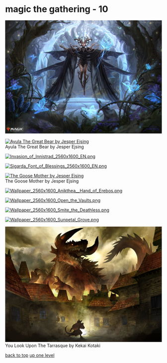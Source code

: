 # magic the gathering - 10
[![26e2df176778017.64ca9fc090534.jpg](/desktop/magic%20the%20gathering/26e2df176778017.64ca9fc090534.jpg "26e2df176778017.64ca9fc090534.jpg")](/desktop/magic%20the%20gathering/26e2df176778017.64ca9fc090534.jpg)

[![Ayula The Great Bear by Jesper Ejsing](/desktop/magic%20the%20gathering/ayula_the_great_bear_by_jesper_ejsing.png "Ayula The Great Bear by Jesper Ejsing")](/desktop/magic%20the%20gathering/ayula_the_great_bear_by_jesper_ejsing.png)\
Ayula The Great Bear by Jesper Ejsing

[![Invasion_of_Innistrad_2560x1600_EN.png](/desktop/magic%20the%20gathering/Invasion_of_Innistrad_2560x1600_EN.png "Invasion_of_Innistrad_2560x1600_EN.png")](/desktop/magic%20the%20gathering/Invasion_of_Innistrad_2560x1600_EN.png)

[![Sigarda_Font_of_Blessings_2560x1600_EN.png](/desktop/magic%20the%20gathering/Sigarda_Font_of_Blessings_2560x1600_EN.png "Sigarda_Font_of_Blessings_2560x1600_EN.png")](/desktop/magic%20the%20gathering/Sigarda_Font_of_Blessings_2560x1600_EN.png)

[![The Goose Mother by Jesper Ejsing](/desktop/magic%20the%20gathering/the_goose_mother_by_jesper_ejsing.png "The Goose Mother by Jesper Ejsing")](/desktop/magic%20the%20gathering/the_goose_mother_by_jesper_ejsing.png)\
The Goose Mother by Jesper Ejsing

[![Wallpaper_2560x1600_Anikthea__Hand_of_Erebos.png](/desktop/magic%20the%20gathering/Wallpaper_2560x1600_Anikthea__Hand_of_Erebos.png "Wallpaper_2560x1600_Anikthea__Hand_of_Erebos.png")](/desktop/magic%20the%20gathering/Wallpaper_2560x1600_Anikthea__Hand_of_Erebos.png)

[![Wallpaper_2560x1600_Open_the_Vaults.png](/desktop/magic%20the%20gathering/Wallpaper_2560x1600_Open_the_Vaults.png "Wallpaper_2560x1600_Open_the_Vaults.png")](/desktop/magic%20the%20gathering/Wallpaper_2560x1600_Open_the_Vaults.png)

[![Wallpaper_2560x1600_Smite_the_Deathless.png](/desktop/magic%20the%20gathering/Wallpaper_2560x1600_Smite_the_Deathless.png "Wallpaper_2560x1600_Smite_the_Deathless.png")](/desktop/magic%20the%20gathering/Wallpaper_2560x1600_Smite_the_Deathless.png)

[![Wallpaper_2560x1600_Sunpetal_Grove.png](/desktop/magic%20the%20gathering/Wallpaper_2560x1600_Sunpetal_Grove.png "Wallpaper_2560x1600_Sunpetal_Grove.png")](/desktop/magic%20the%20gathering/Wallpaper_2560x1600_Sunpetal_Grove.png)

[![You Look Upon The Tarrasque by Kekai Kotaki](/desktop/magic%20the%20gathering/you_look_upon_the_tarrasque_by_kekai_kotaki.jpg "You Look Upon The Tarrasque by Kekai Kotaki")](/desktop/magic%20the%20gathering/you_look_upon_the_tarrasque_by_kekai_kotaki.jpg)\
You Look Upon The Tarrasque by Kekai Kotaki



[back to top](#)
[up one level](/desktop/README.MD)

